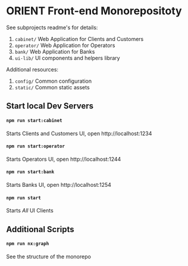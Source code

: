 # ORIENT Front-end Monorepositoty

See subprojects readme's for details:

1. `cabinet/` Web Application for Clients and Customers
1. `operator/` Web Application for Operators
1. `bank/` Web Application for Banks
1. `ui-lib/` UI components and helpers library

Additional resources:

1. `config/` Common configuration
1. `static/` Common static assets

## Start local Dev Servers

#### `npm run start:cabinet`

Starts Clients and Customers UI, open http://localhost:1234

#### `npm run start:operator`

Starts Operators UI, open http://localhost:1244

#### `npm run start:bank`

Starts Banks UI, open http://localhost:1254

#### `npm run start`

Starts *All* UI Clients

## Additional Scripts

#### `npm run nx:graph`

See the structure of the monorepo
